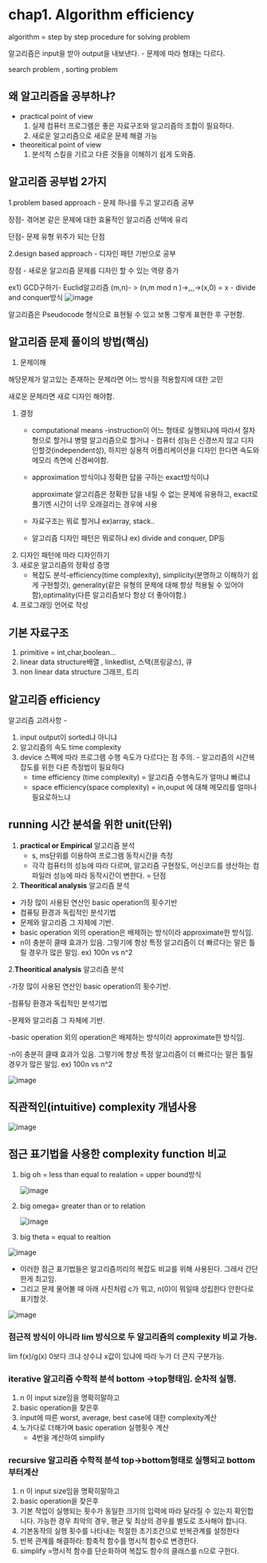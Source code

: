 # chap1. Algorithm efficiency

algorithm = step by step procedure for solving problem

알고리즘은 input을 받아 output을 내보낸다. - 문제에 따라 형태는 다르다.

search problem , sorting problem 

## 왜 알고리즘을 공부하냐?

- practical point of view
    1. 실제 컴퓨터 프로그램은 좋은 자료구조와 알고리즘의 조합이 필요하다.
    2. 새로운 알고리즘으로 새로운 문제 해결 가능
- theoreitical point of view
    1. 분석적 스킬을 기르고 다른 것들을 이해하기 쉽게 도와줌.

## 알고리즘 공부법 2가지

1.problem based approach - 문제 하나를 두고 알고리즘 공부

장점- 겪어본 같은 문제에 대한 효율적인 알고리즘 선택에 유리

단점- 문제 유형 위주가 되는 단점

2.design based approach - 디자인 패턴 기반으로 공부

장점 - 새로운 알고리즘 문제를 디자인 할 수 있는 역량 증가

ex1) GCD구하기- Euclid알고리즘  (m,n)- > (n,m mod n )→,,,→(x,0) = x  - divide and conquer방식
![image](https://user-images.githubusercontent.com/43203949/215367243-03f0c80b-1c36-486c-ac39-c869e4798513.png)

알고리즘은 Pseudocode 형식으로 표현될 수 있고 보통 그렇게 표현한 후 구현함.

## 알고리즘 문제 풀이의 방법(핵심)

1. 문제이해

해당문제가 알고있는 존재하는 문제라면 어느 방식을 적용할지에 대한 고민

새로운 문제라면  새로 디자인 해야함.

1. 결정 
    - computational means -instruction이 어느 형태로 실행되냐에 따라서 절차형으로 할거냐 병렬 알고리즘으로 할거냐 - 컴퓨터 성능은 신경쓰지 않고 디자인할것(independent성), 하지만 실용적 어플리케이션을 디자인 한다면 속도와 메모리 측면에 신경써야함.
    - approximation 방식이냐 정확한 답을 구하는 exact방식이냐
        
        approximate 알고리즘은 정확한 답을 내릴 수 없는 문제에 유용하고, exact로 풀기엔 시간이 너무 오래걸리는 경우에 사용
        
    - 자료구조는 뭐로 할거냐 ex)array, stack..
    - 알고리즘 디자인 패턴은 뭐로하냐 ex) divide and conquer, DP등
2. 디자인 패턴에 따라 디자인하기
3. 새로운 알고리즘의 정확성 증명
    - 복잡도 분석-efficiency(time complexity), simplicity(분명하고 이해하기 쉽게 구현할것), generality(같은 유형의 문제에 대해 항상 적용될 수 있어야함),optimality(다른 알고리즘보다 항상 더 좋아야함.)
4. 프로그래밍 언어로 작성

## 기본 자료구조
1. primitive = int,char,boolean…
2. linear data structure배열 , linkedlist, 스택(프링글스), 큐
3. non linear data structure 그래프, 트리

## 알고리즘 efficiency

알고리즘 고려사항 - 

1. input output이 sorted냐 아니냐
2. 알고리즘의 속도 time complexity 
3. device 스펙에 따라 프로그램 수행 속도가 다르다는 점 주의. - 알고리즘의 시간복잡도를 위한 다른 측정법이 필요하다
    - time efficiency (time complexity) = 알고리즘 수행속도가 얼마냐 빠르냐
    - space efficiency(space complexity) = in,ouput 에 대해 메모리를 얼마나 필요로하느냐

## running 시간 분석을 위한 unit(단위)

1. **practical or Empirical** 알고리즘 분석
    - s, ms단위를 이용하여 프로그램 동작시간을 측정
    - 각각 컴퓨터의 성능에 따라 다르며, 알고리즘 구현정도, 머신코드를 생산하는 컴파일러 성능에 따라 동작시간이 변한다.  = 단점
2. **Theoritical analysis** 알고리즘 분석
- 가장 많이 사용된 연산인 basic operation의 횟수기반
- 컴퓨팅 환경과 독립적인 분석기법
- 문제와 알고리즘 그 자체에 기반.
- basic operation 외의 operation은 배제하는 방식이라 approximate한 방식임.
- n이 충분히 클때 효과가 있음. 그렇기에 항상 특정 알고리즘이 더 빠르다는 말은 틀릴 경우가 많은 말임.  ex) 100n vs n^2

2.**Theoritical analysis** 알고리즘 분석

-가장 많이 사용된 연산인 basic operation의 횟수기반.

-컴퓨팅 환경과 독립적인 분석기법

-문제와 알고리즘 그 자체에 기반.

-basic operation 외의 operation은 배제하는 방식이라 approximate한 방식임.

-n이 충분히 클때 효과가 있음. 그렇기에 항상 특정 알고리즘이 더 빠르다는 말은 틀릴 경우가 많은 말임.  ex) 100n vs n^2

![image](https://user-images.githubusercontent.com/43203949/215367744-758a6be5-8b92-4b85-a0da-a3cf1339df7b.png)

## 직관적인(intuitive) complexity 개념사용

![image](https://user-images.githubusercontent.com/43203949/215367848-264090f5-207e-4fec-900d-68be8bfa740e.png)

## 점근 표기법을 사용한 complexity function 비교

1. big oh  = less than equal to realation = upper bound방식
    
    ![image](https://user-images.githubusercontent.com/43203949/215367878-a94cd35d-1279-448d-ba1e-df696974507e.png)
    
2. big omega=  greater than or to relation
    
    ![image](https://user-images.githubusercontent.com/43203949/215367919-66bbdd5e-2a17-425c-b6c8-1ac6a904f6aa.png)
    
3. big theta = equal to realtion

![image](https://user-images.githubusercontent.com/43203949/215367933-01afea6e-9f64-436e-87e0-4a8cf00d9699.png)

- 이러한 점근 표기법들은 알고리즘끼리의 복잡도 비교를 위해 사용된다. 그래서 간단한게 최고임.
- 그리고 문제 물어볼 때 아래 사진처럼 c가 뭐고, n(0)이 뭐일때 성립한다 안한다로 표기할것.

![image](https://user-images.githubusercontent.com/43203949/215367947-dbce5fd1-ade5-4438-8478-88e5a67d1242.png)

### 점근적 방식이 아니라 lim 방식으로 두 알고리즘의 complexity 비교 가능.

lim f(x)/g(x) 0보다 크냐 상수냐 x값이 있냐에 따라 누가 더 큰지 구분가능.

### iterative 알고리즘 수학적 분석 bottom →top형태임. 순차적 실행.
1. n 이 input size임을 명확히말하고
2. basic operation을 찾은후
3. input에 따른 worst, average, best case에 대한 complexity계산
4. 노가다로 더해가며 basic operation 실행횟수 계산
    - 4번을 계산하여 simplify

### recursive 알고리즘 수학적 분석 top→bottom형태로 실행되고 bottom부터계산

1. n 이 input size임을 명확히말하고
2. basic operation을 찾은후
3. 기본 작업이 실행되는 횟수가 동일한 크기의 입력에 따라 달라질 수 있는지 확인합니다. 가능한 경우 최악의 경우, 평균 및 최상의 경우를 별도로 조사해야 합니다.
4. 기본동작의 실행 횟수를 나타내는 적절한 초기조건으로 반복관계를 설정한다
5. 반복 관계를 해결하라: 함축적 함수를 명시적 함수로 변경한다.
6. simplify  =명시적 함수를 단순화하여 복잡도 함수의 클래스를 n으로 구한다.
